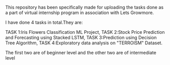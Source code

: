 This repository has been specifically made for uploading the tasks done as a part of  virtual internship program in association with Lets Growmore.


I have done 4 tasks in total.They are:

TASK 1:Iris Flowers Classification ML Project,
TASK 2:Stock Price Prediction and Forecasting using Stacked LSTM,
TASK 3:Prediction using Decision Tree Algorithm,
TASK 4:Exploratory data analysis on "TERROISM" Dataset.


The first two are of beginner level and the other two are of intermediate level
